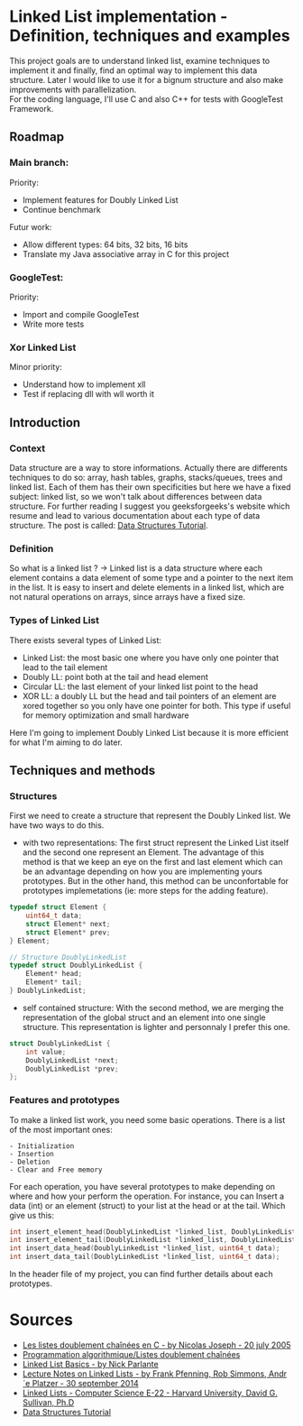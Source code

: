 # Linked List implementation - Definition, techniques and examples

This project goals are to understand linked list, examine techniques to implement it and finally, find an optimal way to implement this data structure. Later I would like to use it for a bignum structure and also make improvements with parallelization. <br/>
For the coding language, I'll use C and also C++ for tests with GoogleTest Framework.

## Roadmap

### Main branch:
Priority:
- Implement features for Doubly Linked List
- Continue benchmark

Futur work:
- Allow different types: 64 bits, 32 bits, 16 bits
- Translate my Java associative array in C for this project

### GoogleTest:
Priority:
- Import and compile GoogleTest
- Write more tests

### Xor Linked List
Minor priority:
- Understand how to implement xll
- Test if replacing dll with wll worth it


## Introduction

### Context

Data structure are a way to store informations. Actually there are differents techniques to do so: array, hash tables, graphs, stacks/queues, trees and linked list. Each of them has their own specificities but here we have a fixed subject: linked list, so we won't talk about differences between data structure. 
For further reading I suggest you geeksforgeeks's website which resume and lead to various documentation about each type of data structure.
The post is called: [Data Structures Tutorial](https://www.geeksforgeeks.org/data-structures/).

### Definition 

So what is a linked list ?
-> Linked list is a data structure where each element contains a data element of some type and a pointer to the next item in the list. It is easy to insert and delete elements in a linked list, which are not natural operations on arrays, since arrays have a fixed size. 


### Types of Linked List

There exists several types of Linked List:
- Linked List: the most basic one where you have only one pointer that lead to the tail element
- Doubly LL: point both at the tail and head element 
- Circular LL: the last element of your linked list point to the head
- XOR LL:  a doubly LL but the head and tail pointers of an element are xored together so you only have one pointer for both. This type if useful for memory optimization and small hardware

Here I'm going to implement Doubly Linked List because it is more efficient for what I'm aiming to do later.

## Techniques and methods

### Structures

First we need to create a structure that represent the Doubly Linked list. We have two ways to do this.

- with two representations:
The first struct represent the Linked List itself and the second one represent an Element. The advantage of this method is that we keep an eye on the first and last element which can be an advantage depending on how you are implementing yours prototypes. But in the other hand, this method can be unconfortable for prototypes implemetations (ie: more steps for the adding feature).
```c
typedef struct Element {
    uint64_t data;
    struct Element* next;
    struct Element* prev;
} Element;

// Structure DoublyLinkedList
typedef struct DoublyLinkedList {
    Element* head;
    Element* tail;
} DoublyLinkedList;
```

- self contained structure:
With the second method, we are merging the representation of the global struct and an element into one single structure. This representation is lighter and personnaly I prefer this one.  
```c
struct DoublyLinkedList {
    int value;
    DoublyLinkedList *next;
    DoublyLinkedList *prev;
};
```

### Features and prototypes

To make a linked list work, you need some basic operations. There is a list of the most important ones:
```
- Initialization
- Insertion
- Deletion
- Clear and Free memory
```

For each operation, you have several prototypes to make depending on where and how your perform the operation. For instance, you can Insert a data (int) or an element (struct) to your list at the head or at the tail. Which give us this:
```c
int insert_element_head(DoublyLinkedList *linked_list, DoublyLinkedList *element);
int insert_element_tail(DoublyLinkedList *linked_list, DoublyLinkedList *element);
int insert_data_head(DoublyLinkedList *linked_list, uint64_t data);
int insert_data_tail(DoublyLinkedList *linked_list, uint64_t data);
```

In the header file of my project, you can find further details about each prototypes.





# Sources
- [Les listes doublement chaînées en C - by Nicolas Joseph - 20 july 2005](https://nicolasj.developpez.com/articles/listedouble/#LIII-C)
- [Programmation algorithmique/Listes doublement chaînées](https://fr.wikibooks.org/wiki/Programmation_algorithmique/Listes_doublement_cha%C3%AEn%C3%A9es)
- [Linked List Basics - by Nick Parlante](http://cslibrary.stanford.edu/103/LinkedListBasics.pdf)
- [Lecture Notes on Linked Lists - by Frank Pfenning, Rob Simmons, Andr´e Platzer - 30 september 2014](https://www.cs.cmu.edu/~rjsimmon/15122-f14/lec/11-linkedlist.pdf)
- [Linked Lists - Computer Science E-22 - Harvard University, David G. Sullivan, Ph.D](https://cscie22.sites.fas.harvard.edu/files/lectures/04_linked_lists.pdf)
- [Data Structures Tutorial](https://www.geeksforgeeks.org/data-structures/)